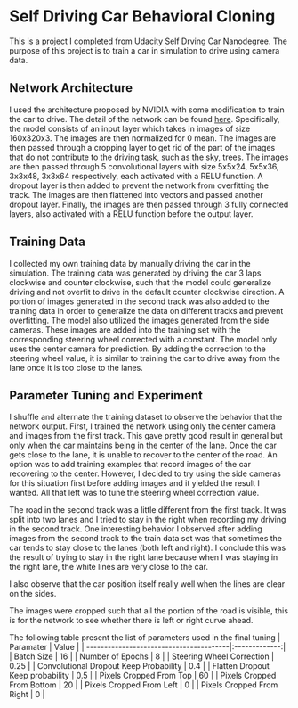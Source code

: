 # Self Driving Car Behavioral Cloning

This is a project I completed from Udacity Self Drving Car Nanodegree. The purpose of this project is to train a car in simulation to drive using camera data.

## Network Architecture
I used the architecture proposed by NVIDIA with some modification to train the car to drive. The detail of the network can be found [here](https://devblogs.nvidia.com/deep-learning-self-driving-cars/).
Specifically, the model consists of an input layer which takes in images of size 160x320x3. The images are then normalized for 0 mean. The images are then passed through a cropping layer to get rid of the part of the images that do not contribute to the driving task, such as the sky, trees. The images are then passed through 5 convolutional layers with size 5x5x24, 5x5x36, 3x3x48, 3x3x64 respectively, each activated with a RELU function. A dropout layer is then added to prevent the network from overfitting the track. The images are then flattened into vectors and passed another dropout layer. Finally, the images are then passed through 3 fully connected layers, also activated with a RELU function before the output layer.

## Training Data
I collected my own training data by manually driving the car in the simulation. The training data was generated by driving the car 3 laps clockwise and counter clockwise, such that the model could generalize driving and not overfit to drive in the default counter clockwise direction. A portion of images generated in the second track was also added to the training data in order to generalize the data on different tracks and prevent overfitting.
The model also utilized the images generated from the side cameras. These images are added into the training set with the corresponding steering wheel corrected with a constant. The model only uses the center camera for prediction. By adding the correction to the steering wheel value, it is similar to training the car to drive away from the lane once it is too close to the lanes.

## Parameter Tuning and Experiment
I shuffle and alternate the training dataset to observe the behavior that the network output.
First, I trained the network using only the center camera and images from the first track. This gave pretty good result in general but only when the car maintains being in the center of the lane. Once the car gets close to the lane, it is unable to recover to the center of the road.
An option was to add training examples that record images of the car recovering to the center. However, I decided to try using the side cameras for this situation first before adding images and it yielded the result I wanted. All that left was to tune the steering wheel correction value.

The road in the second track was a little different from the first track. It was split into two lanes and I tried to stay in the right when recording my driving in the second track. One interesting behavior I observed after adding images from the second track to the train data set was that sometimes the car tends to stay close to the lanes (both left and right). I conclude this was the result of trying to stay in the right lane because when I was staying in the right lane, the white lines are very close to the car.


I also observe that the car position itself really well when the lines are clear on the sides.
<insert images>

The images were cropped such that all the portion of the road is visible, this is for the network to see whether there is left or right curve ahead.
<insert images>

The following table present the list of parameters used in the final tuning
| Paramater                               | Value         |
| ----------------------------------------|:-------------:|
| Batch Size                              | 16            |
| Number of Epochs                        | 8             |
| Steering Wheel Correction               | 0.25          |
| Convolutional Dropout Keep Probability  | 0.4           |
| Flatten Dropout Keep probability        | 0.5           |
| Pixels Cropped From Top                 | 60            |
| Pixels Cropped From Bottom              | 20            |
| Pixels Cropped From Left                | 0             |
| Pixels Cropped From Right               | 0             |



